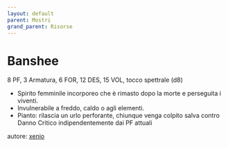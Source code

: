 ```yaml
---
layout: default
parent: Mostri
grand_parent: Risorse
---
```


# Banshee
8 PF, 3 Armatura, 6 FOR, 12 DES, 15 VOL, tocco spettrale (d8)
- Spirito femminile incorporeo che è rimasto dopo la morte e perseguita i viventi. 
- Invulnerabile a freddo, caldo o agli elementi.
- Pianto: rilascia un urlo perforante, chiunque venga colpito salva contro Danno Critico indipendentemente dai PF attuali

autore: [xenio](https://xenioinabottle.blogspot.com)
